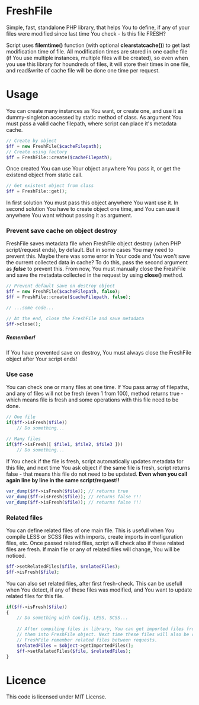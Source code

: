 # FreshFile
Simple, fast, standalone PHP library, that helps You to define, if any of your files were modified since last time You check - Is this file FRESH?

Script uses **filemtime()** function (with optional **clearstatcache()**) to get last modification time of file. All modification times are stored in one cache file (if You use multiple instances, multiple files will be created), so even when you use this library for houndreds of files, it will store their times in one file, and read&write of cache file will be done one time per request.

# Usage

You can create many instances as You want, or create one, and use it as dummy-singleton accessed by static method of class. As argument You must pass a valid cache filepath, where script can place it's metadata cache.

```php
// Create by object
$ff = new FreshFile($cacheFilepath);
// Create using factory
$ff = FreshFile::create($cacheFilepath);
```
Once created You can use Your object anywhere You pass it, or get the existend object from static call.
```php
// Get existent object from class
$ff = FreshFile::get();
```
In first solution You must pass this object anywhere You want use it. In second solution You have to create object one time, and You can use it anywhere You want without passing it as argument.

### Prevent save cache on object destroy

FreshFile saves metadata file when FreshFile object destroy (when PHP script/request ends), by default. But in some cases You may need to prevent this. Maybe there was some error in Your code and You won't save the current collected data in cache? To do this, pass the second argument as ***false*** to prevent this. From now, You must manually close the FreshFile and save the metadata collected in the request by using **close()** method.

```php
// Prevent default save on destroy object
$ff = new FreshFile($cacheFilepath, false);
$ff = FreshFile::create($cacheFilepath, false);

// ...some code...

// At the end, close the FreshFile and save metadata
$ff->close();
```

##### Remember!
If You have prevented save on destroy, You must always close the FreshFile object after Your script ends!

### Use case

You can check one or many files at one time. If You pass array of filepaths, and any of files will not be fresh (even 1 from 100), method returns true - which means file is fresh and some operations with this file need to be done.
```php
// One file
if($ff->isFresh($file))
    // Do something...
    
// Many files
if($ff->isFresh([ $file1, $file2, $file3 ]))
    // Do something...
```

If You check if the file is fresh, script automatically updates metadata for this file, and next time You ask object if the same file is fresh, script returns false - that means this file do not need to be updated. **Even when you call again line by line in the same script/request!!**
```php
var_dump($ff->isFresh($file)); // returns true
var_dump($ff->isFresh($file)); // returns false !!!
var_dump($ff->isFresh($file)); // returns false !!!
```

### Related files

You can define related files of one main file. This is usefull when You compile LESS or SCSS files with imports, create imports in configuration files, etc. Once passed related files, script will check also if these related files are fresh. If main file or any of related files will change, You will be noticed.

```php
$ff->setRelatedFiles($file, $relatedFiles);
$ff->isFresh($file);
```

You can also set related files, after first fresh-check. This can be usefull when You detect, if any of these files was modified, and You want to update related files for this file.

```php
if($ff->isFresh($file))
{
    // Do something with Config, LESS, SCSS...
    
    // After compiling files in library, You can get imported files from library, and set
    // them into FreshFile object. Next time these files will also be checked if were modified.
    // FreshFile remember related files between requests.
    $relatedFiles = $object->getImportedFiles();
    $ff->setRelatedFiles($file, $relatedFiles);
}
```

# Licence
This code is licensed under MIT License.
